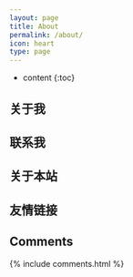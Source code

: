 ```yaml
---
layout: page
title: About
permalink: /about/
icon: heart
type: page
---
```


* content
{:toc}

## 关于我



## 联系我



## 关于本站



## 友情链接


## Comments

{% include comments.html %}
